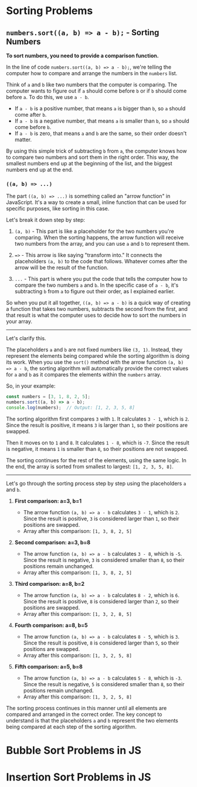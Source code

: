 # Sorting Problems

## `numbers.sort((a, b) => a - b);` - Sorting Numbers

**To sort numbers, you need to provide a comparison function.**

In the line of code `numbers.sort((a, b) => a - b);`, we're telling the computer how to compare and arrange the numbers in the `numbers` list.

Think of `a` and `b` like two numbers that the computer is comparing. The computer wants to figure out if `a` should come before `b` or if `b` should come before `a`. To do this, we use `a - b`.

- If `a - b` is a positive number, that means `a` is bigger than `b`, so `a` should come after `b`.
- If `a - b` is a negative number, that means `a` is smaller than `b`, so `a` should come before `b`.
- If `a - b` is zero, that means `a` and `b` are the same, so their order doesn't matter.

By using this simple trick of subtracting `b` from `a`, the computer knows how to compare two numbers and sort them in the right order. This way, the smallest numbers end up at the beginning of the list, and the biggest numbers end up at the end.

### `((a, b) => ...)`

The part `((a, b) => ...)` is something called an "arrow function" in JavaScript. It's a way to create a small, inline function that can be used for specific purposes, like sorting in this case.

Let's break it down step by step:

1. `(a, b)` - This part is like a placeholder for the two numbers you're comparing. When the sorting happens, the arrow function will receive two numbers from the array, and you can use `a` and `b` to represent them.

2. `=>` - This arrow is like saying "transform into." It connects the placeholders `(a, b)` to the code that follows. Whatever comes after the arrow will be the result of the function.

3. `...` - This part is where you put the code that tells the computer how to compare the two numbers `a` and `b`. In the specific case of `a - b`, it's subtracting `b` from `a` to figure out their order, as I explained earlier.

So when you put it all together, `((a, b) => a - b)` is a quick way of creating a function that takes two numbers, subtracts the second from the first, and that result is what the computer uses to decide how to sort the numbers in your array.

---

Let's clarify this.

The placeholders `a` and `b` are not fixed numbers like `(3, 1)`. Instead, they represent the elements being compared while the sorting algorithm is doing its work. When you use the `sort()` method with the arrow function `(a, b) => a - b`, the sorting algorithm will automatically provide the correct values for `a` and `b` as it compares the elements within the `numbers` array.

So, in your example:

```javascript
const numbers = [3, 1, 8, 2, 5];
numbers.sort((a, b) => a - b);
console.log(numbers);  // Output: [1, 2, 3, 5, 8]
```

The sorting algorithm first compares `3` with `1`. It calculates `3 - 1`, which is `2`. Since the result is positive, it means `3` is larger than `1`, so their positions are swapped.

Then it moves on to `1` and `8`. It calculates `1 - 8`, which is `-7`. Since the result is negative, it means `1` is smaller than `8`, so their positions are not swapped.

The sorting continues for the rest of the elements, using the same logic. In the end, the array is sorted from smallest to largest: `[1, 2, 3, 5, 8]`.

---

Let's go through the sorting process step by step using the placeholders `a` and `b`.

1. **First comparison: a=3, b=1**
   - The arrow function `(a, b) => a - b` calculates `3 - 1`, which is `2`. Since the result is positive, `3` is considered larger than `1`, so their positions are swapped.
   - Array after this comparison: `[1, 3, 8, 2, 5]`

2. **Second comparison: a=3, b=8**
   - The arrow function `(a, b) => a - b` calculates `3 - 8`, which is `-5`. Since the result is negative, `3` is considered smaller than `8`, so their positions remain unchanged.
   - Array after this comparison: `[1, 3, 8, 2, 5]`

3. **Third comparison: a=8, b=2**
   - The arrow function `(a, b) => a - b` calculates `8 - 2`, which is `6`. Since the result is positive, `8` is considered larger than `2`, so their positions are swapped.
   - Array after this comparison: `[1, 3, 2, 8, 5]`

4. **Fourth comparison: a=8, b=5**
   - The arrow function `(a, b) => a - b` calculates `8 - 5`, which is `3`. Since the result is positive, `8` is considered larger than `5`, so their positions are swapped.
   - Array after this comparison: `[1, 3, 2, 5, 8]`

5. **Fifth comparison: a=5, b=8**
   - The arrow function `(a, b) => a - b` calculates `5 - 8`, which is `-3`. Since the result is negative, `5` is considered smaller than `8`, so their positions remain unchanged.
   - Array after this comparison: `[1, 3, 2, 5, 8]`

The sorting process continues in this manner until all elements are compared and arranged in the correct order. The key concept to understand is that the placeholders `a` and `b` represent the two elements being compared at each step of the sorting algorithm.

# Bubble Sort Problems in JS

# Insertion Sort Problems in JS